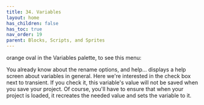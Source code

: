 ```yaml
---
title: 34. Variables
layout: home
has_children: false
has_toc: true
nav_order: 19
parent: Blocks, Scripts, and Sprites
---
```


orange oval in the Variables palette, to see this menu:

You already know about the rename options, and help... displays a help
screen about variables in general. Here we're interested in the check
box next to transient. If you check it, this variable's value will not
be saved when you save your project. Of course, you'll have to ensure
that when your project is loaded, it recreates the needed value and sets
the variable to it.

